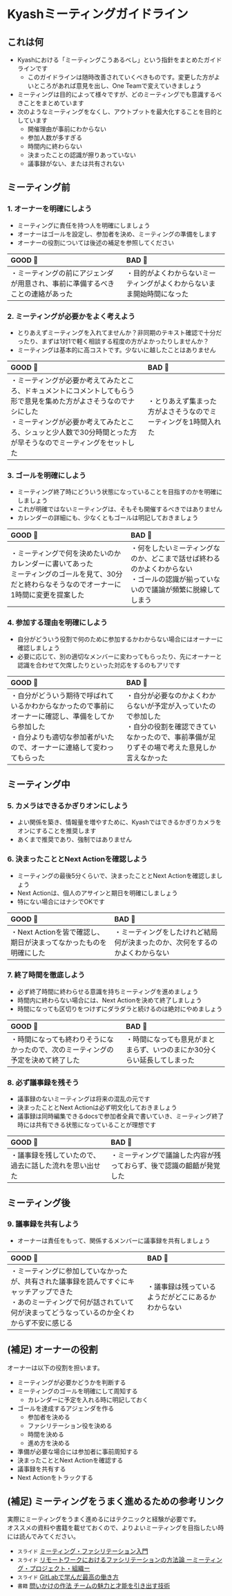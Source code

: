 # Kyashミーティングガイドライン

## これは何

- Kyashにおける「ミーティングこうあるべし」という指針をまとめたガイドラインです
    - このガイドラインは随時改善されていくべきものです。変更した方がよいところがあれば意見を出し、One Teamで変えていきましょう
- ミーティングは目的によって様々ですが、どのミーティングでも意識するべきことをまとめています
- 次のようなミーティングをなくし、アウトプットを最大化することを目的としています
    - 開催理由が事前にわからない
    - 参加人数が多すぎる
    - 時間内に終わらない
    - 決まったことの認識が擦りあっていない
    - 議事録がない、または共有されない

## ミーティング前

### 1. オーナーを明確にしよう

- ミーティングに責任を持つ人を明確にしましょう
- オーナーはゴールを設定し、参加者を決め、ミーティングの準備をします
- オーナーの役割については後述の補足を参照してください

GOOD :ok_person:  | BAD :no_good: 
:-- | :--
・ミーティングの前にアジェンダが用意され、事前に準備するべきことの連絡があった | ・目的がよくわからないミーティングがよくわからないまま開始時間になった

### 2. ミーティングが必要かをよく考えよう

- とりあえずミーティングを入れてませんか？非同期のテキスト確認で十分だったり、まずは1対1で軽く相談する程度の方がよかったりしませんか？
- ミーティングは基本的に高コストです。少ないに越したことはありません

GOOD :ok_person:  | BAD :no_good: 
:-- | :--
・ミーティングが必要か考えてみたところ、ドキュメントにコメントしてもらう形で意見を集めた方がよさそうなのでナシにした<br>・ミーティングが必要か考えてみたところ、シュッと少人数で30分時間とった方が早そうなのでミーティングをセットした | ・とりあえず集まった方がよさそうなのでミーティングを1時間入れた

### 3. ゴールを明確にしよう

- ミーティング終了時にどういう状態になっていることを目指すのかを明確にしましょう
- これが明確ではないミーティングは、そもそも開催するべきではありません
- カレンダーの詳細にも、少なくともゴールは明記しておきましょう

GOOD :ok_person:  | BAD :no_good: 
:-- | :--
・ミーティングで何を決めたいのかカレンダーに書いてあった<br>ミーティングのゴールを見て、30分だと終わらなそうなのでオーナーに1時間に変更を提案した | ・何をしたいミーティングなのか、どこまで話せば終わるのかよくわからない<br>・ゴールの認識が揃っていないので議論が頻繁に脱線してしまう

### 4. 参加する理由を明確にしよう

- 自分がどういう役割で何のために参加するかわからない場合にはオーナーに確認しましょう
- 必要に応じて、別の適切なメンバーに変わってもらったり、先にオーナーと認識を合わせて欠席したりといった対応をするのもアリです

GOOD :ok_person:  | BAD :no_good: 
:-- | :--
・自分がどういう期待で呼ばれているかわからなかったので事前にオーナーに確認し、準備をしてから参加した<br>・自分よりも適切な参加者がいたので、オーナーに連絡して変わってもらった | ・自分が必要なのかよくわからないが予定が入っていたので参加した<br>・自分の役割を確認できていなかったので、事前準備が足りずその場で考えた意見しか言えなかった

## ミーティング中

### 5. カメラはできるかぎりオンにしよう

- よい関係を築き、情報量を増やすために、Kyashではできるかぎりカメラをオンにすることを推奨します
- あくまで推奨であり、強制ではありません

### 6. 決まったこととNext Actionを確認しよう

- ミーティングの最後5分くらいで、決まったこととNext Actionを確認しましょう
- Next Actionは、個人のアサインと期日を明確にしましょう
- 特にない場合にはナシでOKです

GOOD :ok_person:  | BAD :no_good: 
:-- | :--
・Next Actionを皆で確認し、期日が決まってなかったものを明確にした | ・ミーティングをしたけれど結局何が決まったのか、次何をするのかよくわからない

### 7. 終了時間を徹底しよう

- 必ず終了時間に終わらせる意識を持ちミーティングを進めましょう
- 時間内に終わらない場合には、Next Actionを決めて終了しましょう
- 時間になっても区切りをつけずにダラダラと続けるのは絶対にやめましょう

GOOD :ok_person:  | BAD :no_good: 
:-- | :--
・時間になっても終わりそうになかったので、次のミーティングの予定を決めて終了した | ・時間になっても意見がまとまらず、いつのまにか30分くらい延長してしまった

### 8. 必ず議事録を残そう

- 議事録のないミーティングは将来の混乱の元です
- 決まったこととNext Actionは必ず明文化しておきましょう
- 議事録は同時編集できるdocsで参加者全員で書いていき、ミーティング終了時には共有できる状態になっていることが理想です

GOOD :ok_person:  | BAD :no_good: 
:-- | :--
・議事録を残していたので、過去に話した流れを思い出せた | ・ミーティングで議論した内容が残っておらず、後で認識の齟齬が発覚した

## ミーティング後

### 9. 議事録を共有しよう

- オーナーは責任をもって、関係するメンバーに議事録を共有しましょう

GOOD :ok_person:  | BAD :no_good: 
:-- | :--
・ミーティングに参加していなかったが、共有された議事録を読んですぐにキャッチアップできた<br>・あのミーティングで何が話されていて何が決まってどうなっているのか全くわからず不安に感じる | ・議事録は残っているようだがどこにあるかわからない

## (補足) オーナーの役割

オーナーは以下の役割を担います。

- ミーティングが必要かどうかを判断する
- ミーティングのゴールを明確にして周知する
    - カレンダーに予定を入れる時に明記しておく
- ゴールを達成するアジェンダを作る
    - 参加者を決める
    - ファシリテーション役を決める
    - 時間を決める
    - 進め方を決める
- 準備が必要な場合には参加者に事前周知する
- 決まったこととNext Actionを確認する
- 議事録を共有する
- Next Actionをトラックする

## (補足) ミーティングをうまく進めるための参考リンク

実際にミーティングをうまく進めるにはテクニックと経験が必要です。  
オススメの資料や書籍を載せておくので、よりよいミーティングを目指したい時には読んでみてください。

- `スライド` [ミーティング・ファシリテーション入門](https://speakerdeck.com/iwashi86/introduction-to-meeting-and-facilitation)
- `スライド` [リモートワークにおけるファシリテーションの方法論 ーミーティング・プロジェクト・組織ー](https://docs.google.com/presentation/d/1dQgbxB6_0kosazzgfk0Gmoa8c7dInfOy_NvZejfpneo/edit)
- `スライド` [GitLabで学んだ最高の働き方](https://learn.gitlab.com/c/gitlab-presentation-developers-summit?x=JBqxmQ)
- `書籍` [問いかけの作法 チームの魅力と才能を引き出す技術](https://www.amazon.co.jp/dp/B09LH1NKGV)
